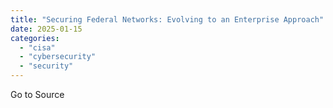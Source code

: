 ```yaml
---
title: "Securing Federal Networks: Evolving to an Enterprise Approach"
date: 2025-01-15
categories: 
  - "cisa"
  - "cybersecurity"
  - "security"
---
```


Go to Source
